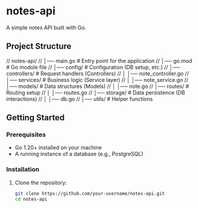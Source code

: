 # notes-api

A simple notes API built with Go.

## Project Structure

// notes-api/
// │── main.go          # Entry point for the application
// │── go.mod           # Go module file
// │── config/          # Configuration (DB setup, etc.)
// │── controllers/     # Request handlers (Controllers)
// │   │── note_controller.go
// │── services/        # Business logic (Service layer)
// │   │── note_service.go
// │── models/          # Data structures (Models)
// │   │── note.go
// │── routes/          # Routing setup
// │   │── routes.go
// │── storage/         # Data persistence (DB interactions)
// │   │── db.go
// │── utils/           # Helper functions

## Getting Started

### Prerequisites

- Go 1.20+ installed on your machine
- A running instance of a database (e.g., PostgreSQL)

### Installation

1. Clone the repository:
   ```bash
   git clone https://github.com/your-username/notes-api.git
   cd notes-api